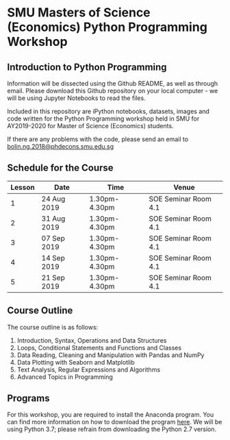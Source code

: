 # SMU Masters of Science (Economics) Python Programming Workshop

## Introduction to Python Programming
Information will be dissected using the Github README, as well as through email. Please download this Github repository on your local computer - we will be using Jupyter Notebooks to read the files.

Included in this repository are iPython notebooks, datasets, images and code written for the Python Programming workshop held in SMU for AY2019-2020 for Master of Science (Economics) students. 

If there are any problems with the code, please send an email to bolin.ng.2018@phdecons.smu.edu.sg

## Schedule for the Course
| Lesson  |     Date     |     Time      |       Venue        |
|---------|--------------|---------------|--------------------|
|    1    |  24 Aug 2019 | 1.30pm-4.30pm |SOE Seminar Room 4.1|
|    2    |  31 Aug 2019 | 1.30pm-4.30pm |SOE Seminar Room 4.1|
|    3    |  07 Sep 2019 | 1.30pm-4.30pm |SOE Seminar Room 4.1|
|    4    |  14 Sep 2019 | 1.30pm-4.30pm |SOE Seminar Room 4.1|
|    5    |  21 Sep 2019 | 1.30pm-4.30pm |SOE Seminar Room 4.1|

## Course Outline
The course outline is as follows:

1. Introduction, Syntax, Operations and Data Structures
2. Loops, Conditional Statements and Functions and Classes
3. Data Reading, Cleaning and Manipulation with Pandas and NumPy
4. Data Plotting with Seaborn and Matplotlib
5. Text Analysis, Regular Expressions and Algorithms
6. Advanced Topics in Programming

## Programs
For this workshop, you are required to install the Anaconda program. You can find more information on how to download the program [here](https://docs.anaconda.com/anaconda/install/). We will be using Python 3.7; please refrain from downloading the Python 2.7 version.

